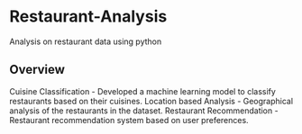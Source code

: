 # Restaurant-Analysis
Analysis on restaurant data using python

## Overview
Cuisine Classification - Developed a machine learning model to classify restaurants based on their cuisines.
Location based Analysis - Geographical analysis of the restaurants in the dataset.
Restaurant Recommendation - Restaurant recommendation system based on user preferences.
